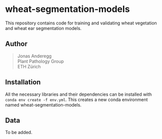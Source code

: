 # wheat-segmentation-models

This repository contains code for training and validating wheat vegetation and wheat ear segmentation models. 

## Author


> Jonas Anderegg  
> Plant Pathology Group  
> ETH Zürich  

## Installation
All the necessary libraries and their dependencies can be installed with `conda env create -f env.yml`. This creates a new conda environment named wheat-segmentation-models.

## Data
To be added.
